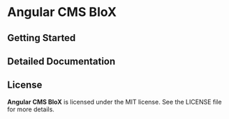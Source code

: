 # Angular CMS BloX

Getting Started
---------------


Detailed Documentation
----------------------


License
-------

**Angular CMS BloX** is licensed under the MIT license. See the LICENSE file for more details.